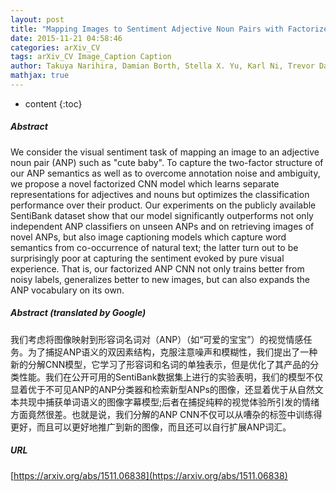 ```yaml
---
layout: post
title: "Mapping Images to Sentiment Adjective Noun Pairs with Factorized Neural Nets"
date: 2015-11-21 04:58:46
categories: arXiv_CV
tags: arXiv_CV Image_Caption Caption
author: Takuya Narihira, Damian Borth, Stella X. Yu, Karl Ni, Trevor Darrell
mathjax: true
---
```


* content
{:toc}

##### Abstract
We consider the visual sentiment task of mapping an image to an adjective noun pair (ANP) such as "cute baby". To capture the two-factor structure of our ANP semantics as well as to overcome annotation noise and ambiguity, we propose a novel factorized CNN model which learns separate representations for adjectives and nouns but optimizes the classification performance over their product. Our experiments on the publicly available SentiBank dataset show that our model significantly outperforms not only independent ANP classifiers on unseen ANPs and on retrieving images of novel ANPs, but also image captioning models which capture word semantics from co-occurrence of natural text; the latter turn out to be surprisingly poor at capturing the sentiment evoked by pure visual experience. That is, our factorized ANP CNN not only trains better from noisy labels, generalizes better to new images, but can also expands the ANP vocabulary on its own.

##### Abstract (translated by Google)
我们考虑将图像映射到形容词名词对（ANP）（如“可爱的宝宝”）的视觉情感任务。为了捕捉ANP语义的双因素结构，克服注意噪声和模糊性，我们提出了一种新的分解CNN模型，它学习了形容词和名词的单独表示，但是优化了其产品的分类性能。我们在公开可用的SentiBank数据集上进行的实验表明，我们的模型不仅显着优于不可见ANP的ANP分类器和检索新型ANPs的图像，还显着优于从自然文本共现中捕获单词语义的图像字幕模型;后者在捕捉纯粹的视觉体验所引发的情绪方面竟然很差。也就是说，我们分解的ANP CNN不仅可以从嘈杂的标签中训练得更好，而且可以更好地推广到新的图像，而且还可以自行扩展ANP词汇。

##### URL
[https://arxiv.org/abs/1511.06838](https://arxiv.org/abs/1511.06838)

